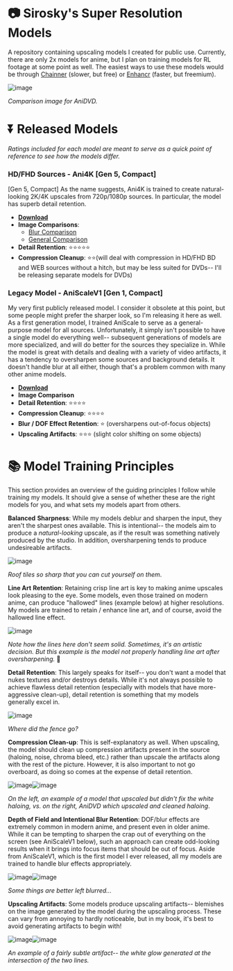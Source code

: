 # 📷 Sirosky's Super Resolution Models

A repository containing upscaling models I created for public use. Currently, there are only 2x models for anime, but I plan on training models for RL footage at some point as well. The easiest ways to use these models would be through [Chainner](https://chainner.app/) (slower, but free) or [Enhancr](https://github.com/mafiosnik777/enhancr) (faster, but freemium).

![image](https://github.com/Sirosky/Sirosky-Upscaling-Models/assets/2752448/2b30654d-0a0e-42d6-a85f-0b087f622511)

*Comparison image for AniDVD.*

# ⏬ Released Models
*Ratings included for each model are meant to serve as a quick point of reference to see how the models differ.*
### **HD/FHD Sources - Ani4K \[Gen 5, Compact\]**

\[Gen 5, Compact\] As the name suggests, Ani4K is trained to create natural-looking 2K/4K upscales from 720p/1080p sources. In particular, the model has superb detail retention.

- **[Download](https://github.com/Sirosky/Sirosky-Upscaling-Models/releases)**
- **Image Comparisons**:
    - [Blur Comparison](https://imgsli.com/MTg2NTg5/4/5)
    - [General Comparison](https://imgsli.com/MTg2ODI2)
- **Detail Retention**: ⭐⭐⭐⭐⭐
- **Compression Cleanup**: ⭐⭐(will deal with compression in HD/FHD BD and WEB sources without a hitch, but may be less suited for DVDs-- I'll be releasing separate models for DVDs)

### **Legacy Model - AniScaleV1 \[Gen 1, Compact\]**

My very first publicly released model. I consider it obsolete at this point, but some people might prefer the sharper look, so I'm releasing it here as well. As a first generation model, I trained AniScale to serve as a general-purpose model for all sources. Unfortunately, it simply isn't possible to have a single model do everything well-- subsequent generations of models are more specialized, and will do better for the sources they specialize in. While the model is great with details and dealing with a variety of video artifacts, it has a tendency to oversharpen some sources and background details. It doesn't handle blur at all either, though that's a problem common with many other anime models.

- **[Download](https://github.com/Sirosky/Sirosky-Upscaling-Models/blob/main/2x_AniScaleV1_55000.pth)**
- **Image Comparison**
- **Detail Retention**: ⭐⭐⭐⭐
- **Compression Cleanup**: ⭐⭐⭐⭐
- **Blur / DOF Effect Retention**: ⭐ (oversharpens out-of-focus objects)
- **Upscaling Artifacts**: ⭐⭐⭐ (slight color shifting on some objects)

# 📚 Model Training Principles

This section provides an overview of the guiding principles I follow while training my models. It should give a sense of whether these are the right models for you, and what sets my models apart from others.

**Balanced** **Sharpness**: While my models deblur and sharpen the input, they aren't the sharpest ones available. This is intentional-- the models aim to produce a *natural-looking* upscale, as if the result was something natively produced by the studio. In addition, oversharpening tends to produce undesireable artifacts.

![image](https://github.com/Sirosky/Sirosky-Upscaling-Models/assets/2752448/72b1a304-c880-4b2e-a7d5-04cb25bfda7e)

*Roof tiles so sharp that you can cut yourself on them*.

**Line Art** **Retention**: Retaining crisp line art is key to making anime upscales look pleasing to the eye. Some models, even those trained on modern anime, can produce "hallowed" lines (example below) at higher resolutions. My models are trained to retain / enhance line art, and of course, avoid the hallowed line effect.

![image](https://github.com/Sirosky/Sirosky-Upscaling-Models/assets/2752448/42915a42-24ed-445c-8054-eeb042e7a802)

*Note how the lines here don't seem solid. Sometimes, it's an artistic decision. But this example is the model not properly handling line art after oversharpening.* 🤢

**Detail Retention**: This largely speaks for itself-- you don't want a model that nukes textures and/or destroys details. While it's not always possible to achieve flawless detail retention (especially with models that have more-aggressive clean-up), detail retention is something that my models generally excel in.

![image](https://github.com/Sirosky/Sirosky-Upscaling-Models/assets/2752448/af1f4312-d12b-4d2b-9f2a-5ceb3dbdb74d)

*Where did the fence go?*

**Compression Clean-up**: This is self-explanatory as well. When upscaling, the model should clean up compression artifacts present in the source (haloing, noise, chroma bleed, etc.) rather than upscale the artifacts along with the rest of the picture. However, it is also important to not go overboard, as doing so comes at the expense of detail retention.

![image](https://github.com/Sirosky/Sirosky-Upscaling-Models/assets/2752448/516a3779-780a-45e4-975d-69258a944abd)![image](https://github.com/Sirosky/Sirosky-Upscaling-Models/assets/2752448/c3586dd8-1837-4598-9780-39685fa34509)

*On the left, an example of a model that upscaled but didn't fix the white haloing, vs. on the right, AniDVD which upscaled and cleaned haloing*.

**Depth of Field and Intentional Blur Retention**: DOF/blur effects are extremely common in modern anime, and present even in older anime. While it can be tempting to sharpen the crap out of everything on the screen (see AniScaleV1 below), such an approach can create odd-looking results when it brings into focus items that should be out of focus. Aside from AniScaleV1, which is the first model I ever released, all my models are trained to handle blur effects appropriately.

![image](https://github.com/Sirosky/Sirosky-Upscaling-Models/assets/2752448/e17dfda2-2c03-4bf1-acb9-a470bfc91644)![image](https://github.com/Sirosky/Sirosky-Upscaling-Models/assets/2752448/d4e67e4c-93b6-4ee0-9b0d-00906ed18962)

*Some things are better left blurred...*

**Upscaling Artifacts**: Some models produce upscaling artifacts-- blemishes on the image generated by the model during the upscaling process. These can vary from annoying to hardly noticeable, but in my book, it's best to avoid generating artifacts to begin with!

![image](https://github.com/Sirosky/Sirosky-Upscaling-Models/assets/2752448/89aae0d9-89bc-4d37-9ba1-34f0a91c6aab)![image](https://github.com/Sirosky/Sirosky-Upscaling-Models/assets/2752448/fe83561f-9ee8-4121-8988-88ff2ac8c9f1)

*An example of a fairly subtle artifact-- the white glow generated at the intersection of the two lines.*
